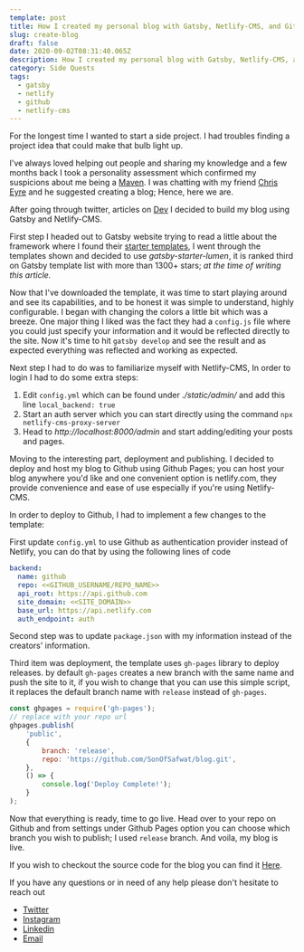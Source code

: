 ```yaml
---
template: post
title: How I created my personal blog with Gatsby, Netlify-CMS, and Github Pages
slug: create-blog
draft: false
date: 2020-09-02T08:31:40.065Z
description: How I created my personal blog with Gatsby, Netlify-CMS, and Github Pages
category: Side Quests
tags:
  - gatsby
  - netlify
  - github
  - netlify-cms
---
```

For the longest time I wanted to start a side project. I had troubles finding a project idea that could make that bulb light up. 

I've always loved helping out people and sharing my knowledge and a few months back I took a personality assessment which confirmed my suspicions about me being a [Maven](https://en.wikipedia.org/wiki/Maven). I was chatting with my friend [Chris Eyre](https://twitter.com/chriseyre2000) and he suggested creating a blog; Hence, here we are. 

After going through twitter, articles on [Dev](https://dev.to/) I decided to build my blog using Gatsby and Netlify-CMS. 

First step I headed out to Gatsby website trying to read a little about the framework where I found their [starter templates](https://www.gatsbyjs.com/starters/?v=2), I went through the templates shown and decided to use *gatsby-starter-lumen*, it is ranked third on Gatsby template list with more than 1300+ stars; *at the time of writing this article.*

Now that I've downloaded the template, it was time to start playing around and see its capabilities, and to be honest it was simple to understand, highly configurable. I began with changing the colors a little bit which was a breeze. One major thing I liked was the fact they had a `config.js` file where you could just specify your information and it would be reflected directly to the site. Now it's time to hit `gatsby develop` and see the result and as expected everything was reflected and working as expected. 

Next step I had to do was to familiarize myself with Netlify-CMS, In order to login I had to do some extra steps: 

1. Edit `config.yml` which can be found under *./static/admin/* and add this line `local_backend: true` 
2. Start an auth server which you can start directly using the command `npx netlify-cms-proxy-server`
3. Head to *http://localhost:8000/admin* and start adding/editing your posts and pages.

Moving to the interesting part, deployment and publishing. I decided to deploy and host my blog to Github using Github Pages; you can host your blog anywhere you'd like and one convenient option is netlify.com, they provide convenience and ease of use especially if you're using Netlify-CMS. 

In order to deploy to Github, I had to implement a few changes to the template: 

First update `config.yml` to use Github as authentication provider instead of Netlify, you can do that by using the following lines of code

```yaml
backend:
  name: github
  repo: <<GITHUB_USERNAME/REPO_NAME>>
  api_root: https://api.github.com
  site_domain: <<SITE_DOMAIN>>
  base_url: https://api.netlify.com
  auth_endpoint: auth
```

Second step was to update `package.json` with my information instead of the creators' information. 

Third item was deployment, the template uses `gh-pages` library to deploy releases. by default `gh-pages` creates a new branch with the same name and push the site to it, if you wish to change that you can use this simple script, it replaces the default branch name with `release` instead of `gh-pages`.

```javascript
const ghpages = require('gh-pages');
// replace with your repo url
ghpages.publish(
	'public',
	{
		branch: 'release',
		repo: 'https://github.com/SonOfSafwat/blog.git',
	},
	() => {
		console.log('Deploy Complete!');
	}
);
```

Now that everything is ready, time to go live. Head over to your repo on Github and from settings under Github Pages option you can choose which branch you wish to publish; I used `release` branch. And voila, my blog is live. 

If you wish to checkout the source code for the blog you can find it [Here](https://github.com/SonOfSafwat/blog). 

If you have any questions or in need of any help please don't hesitate to reach out

* [Twitter](https://twitter.com/sonofsafwat)
* [Instagram](https://www.instagram.com/sonofsafwat/)
* [Linkedin](https://www.linkedin.com/in/abdelrhmansafwat/)
* [Email](mailto:abdelrhman.safwat@gmail.com)
